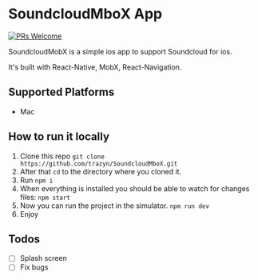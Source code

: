 # SoundcloudMboX App

[![PRs Welcome](https://img.shields.io/badge/PRs-Welcome-brightgreen.svg)](https://github.com/trazyn/SoundcloudMboX/pulls)

SoundcloudMobX is a simple ios app to support Soundcloud for ios.

It's built with React-Native, MobX, React-Navigation.

## Supported Platforms

* Mac

## How to run it locally

1. Clone this repo `git clone https://github.com/trazyn/SoundcloudMboX.git`
2. After that `cd` to the directory where you cloned it.
3. Run `npm i`
4. When everything is installed you should be able to watch for changes files: `npm start`
5. Now you can run the project in the simulator. `npm run dev`
6. Enjoy

## Todos

- [ ] Splash screen
- [ ] Fix bugs
